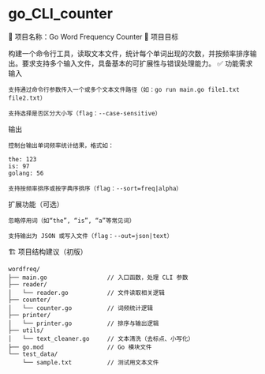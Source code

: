 # go_CLI_counter

🧾 项目名称：Go Word Frequency Counter
📌 项目目标

构建一个命令行工具，读取文本文件，统计每个单词出现的次数，并按频率排序输出。要求支持多个输入文件，具备基本的可扩展性与错误处理能力。
✅ 功能需求
输入

    支持通过命令行参数传入一个或多个文本文件路径（如：go run main.go file1.txt file2.txt）

    支持选择是否区分大小写（flag：--case-sensitive）

输出

    控制台输出单词频率统计结果，格式如：

    the: 123
    is: 97
    golang: 56

    支持按频率排序或按字典序排序（flag：--sort=freq|alpha）

扩展功能（可选）

    忽略停用词（如“the”, “is”, “a”等常见词）

    支持输出为 JSON 或写入文件（flag：--out=json|text）

🏗️ 项目结构建议（初版）

```
wordfreq/
├── main.go                 // 入口函数，处理 CLI 参数
├── reader/
│   └── reader.go           // 文件读取相关逻辑
├── counter/
│   └── counter.go          // 词频统计逻辑
├── printer/
│   └── printer.go          // 排序与输出逻辑
├── utils/
│   └── text_cleaner.go     // 文本清洗（去标点、小写化）
├── go.mod                  // Go 模块文件
└── test_data/
    └── sample.txt          // 测试用文本文件

